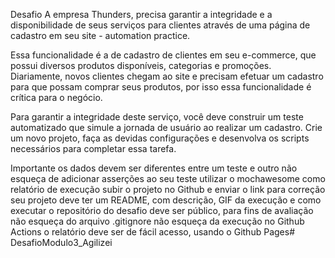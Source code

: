 Desafio
A empresa Thunders, precisa garantir a integridade e a disponibilidade de seus serviços para clientes através de uma página de cadastro em seu site - automation practice.

Essa funcionalidade é a de cadastro de clientes em seu e-commerce, que possui diversos produtos disponíveis, categorias e promoções. Diariamente, novos clientes chegam ao site e precisam efetuar um cadastro para que possam comprar seus produtos, por isso essa funcionalidade é crítica para o negócio.

Para garantir a integridade deste serviço, você deve construir um teste automatizado que simule a jornada de usuário ao realizar um cadastro. Crie um novo projeto, faça as devidas configurações e desenvolva os scripts necessários para completar essa tarefa.


Importante
os dados devem ser diferentes entre um teste e outro
não esqueça de adicionar asserções ao seu teste
utilizar o mochawesome como relatório de execução
subir o projeto no Github e enviar o link para correção
seu projeto deve ter um README, com descrição, GIF da execução e como executar
o repositório do desafio deve ser público, para fins de avaliação
não esqueça do arquivo .gitignore
não esqueça da execução no Github Actions
o relatório deve ser de fácil acesso, usando o Github Pages#   D e s a f i o M o d u l o 3 _ A g i l i z e i  
 